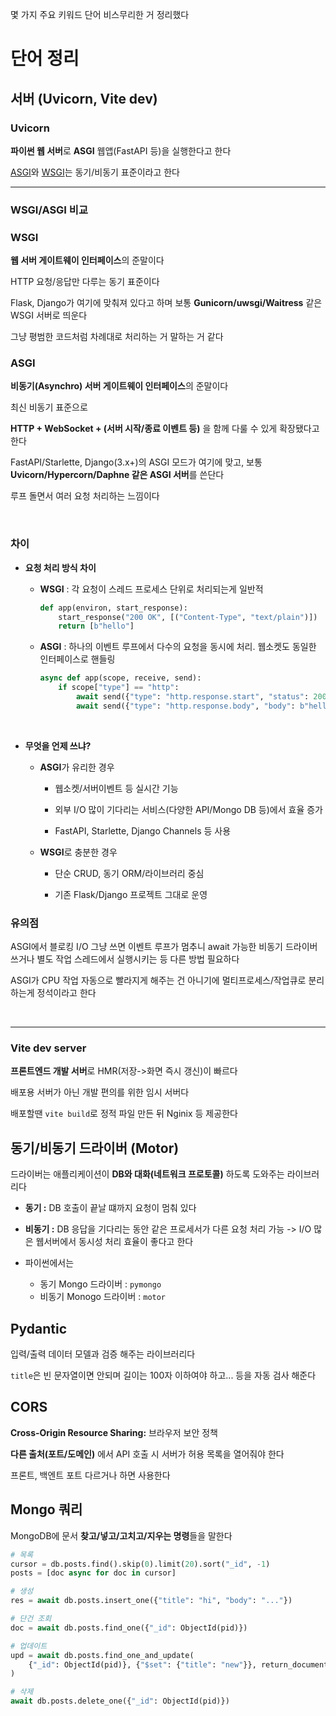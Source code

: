 몇 가지 주요 키워드 단어 비스무리한 거 정리했다

# 단어 정리

## 서버 (Uvicorn, Vite dev)

### Uvicorn

**파이썬 웹 서버**로 **ASGI** 웹앱(FastAPI 등)을 실행한다고 한다

[ASGI](#asgi)와 [WSGI](#wsgi)는 동기/비동기 표준이라고 한다

___

### WSGI/ASGI 비교

### WSGI

**웹 서버 게이트웨이 인터페이스**의 준말이다

HTTP 요청/응답만 다루는 동기 표준이다

Flask, Django가 여기에 맞춰져 있다고 하며 보통 **Gunicorn/uwsgi/Waitress** 같은 WSGI 서버로 띄운다

그냥 평범한 코드처럼 차례대로 처리하는 거 말하는 거 같다

### ASGI

**비동기(Asynchro) 서버 게이트웨이 인터페이스**의 준말이다

최신 비동기 표준으로

**HTTP + WebSocket + (서버 시작/종료 이벤트 등)** 을 함께 다룰 수 있게 확장됐다고 한다

FastAPI/Starlette, Django(3.x+)의 ASGI 모드가 여기에 맞고, 보통 **Uvicorn/Hypercorn/Daphne 같은 ASGI 서버**를 쓴단다

루프 돌면서 여러 요청 처리하는 느낌이다

<br>

### 차이

- **요청 처리 방식 차이**

    - **WSGI** : 각 요청이 스레드 프로세스 단위로 처리되는게 일반적

        ```py
        def app(environ, start_response):
            start_response("200 OK", [("Content-Type", "text/plain")])
            return [b"hello"]
        ```

    - **ASGI** : 하나의 이벤트 루프에서 다수의 요청을 동시에 처리. 웹소켓도 동일한 인터페이스로 핸들링

        ```py
        async def app(scope, receive, send):
            if scope["type"] == "http":
                await send({"type": "http.response.start", "status": 200, "headers": []})
                await send({"type": "http.response.body", "body": b"hello"})
        ```

<br>

- **무엇을 언제 쓰냐?**

    - **ASGI**가 유리한 경우

        - 웹소켓/서버이벤트 등 실시간 기능

        - 외부 I/O 많이 기다리는 서비스(다양한 API/Mongo DB 등)에서 효율 증가

        - FastAPI, Starlette, Django Channels 등 사용

    - **WSGI**로 충분한 경우

        - 단순 CRUD, 동기 ORM/라이브러리 중심

        - 기존 Flask/Django 프로젝트 그대로 운영

### 유의점

ASGI에서 블로킹 I/O 그냥 쓰면 이벤트 루프가 멈추니 await 가능한 비동기 드라이버 쓰거나 별도 작업 스레드에서 실행시키는 등 다른 방법 필요하다

ASGI가 CPU 작업 자동으로 빨라지게 해주는 건 아니기에 멀티프로세스/작업큐로 분리하는게 정석이라고 한다


<br>

___

### Vite dev server

**프론트엔드 개발 서버**로 HMR(저장->화면 즉시 갱신)이 빠르다

배포용 서버가 아닌 개발 편의를 위한 임시 서버다

배포할땐 `vite build`로 정적 파일 만든 뒤 Nginix 등 제공한다

## 동기/비동기 드라이버 (Motor)

드라이버는 애플리케이션이 **DB와 대화(네트워크 프로토콜)** 하도록 도와주는 라이브러리다

- **동기 :** DB 호출이 끝날 떄까지 요청이 멈춰 있다

- **비동기 :** DB 응답을 기다리는 동안 같은 프로세서가 다른 요청 처리 가능
-> I/O 많은 웹서버에서 동시성 처리 효율이 좋다고 한다

- 파이썬에서는
    - 동기 Mongo 드라이버 : `pymongo`
    - 비동기 Monogo 드라이버 : `motor`

## Pydantic

입력/출력 데이터 모델과 검증 해주는 라이브러리다

`title`은 빈 문자열이면 안되며 길이는 100자 이하여야 하고... 등을 자동 검사 해준다

## CORS

**Cross-Origin Resource Sharing:** 브라우저 보안 정책

**다른 출처(포트/도메인)** 에서 API 호출 시 서버가 허용 목록을 열어줘야 한다

프론트, 백엔트 포트 다르거나 하면 사용한다

## Mongo 쿼리

MongoDB에 문서 **찾고/넣고/고치고/지우는 명령**들을 말한다

```py
# 목록
cursor = db.posts.find().skip(0).limit(20).sort("_id", -1)
posts = [doc async for doc in cursor]

# 생성
res = await db.posts.insert_one({"title": "hi", "body": "..."})

# 단건 조회
doc = await db.posts.find_one({"_id": ObjectId(pid)})

# 업데이트
upd = await db.posts.find_one_and_update(
    {"_id": ObjectId(pid)}, {"$set": {"title": "new"}}, return_document=True
)

# 삭제
await db.posts.delete_one({"_id": ObjectId(pid)})
```